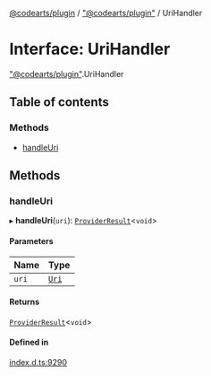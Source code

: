 [@codearts/plugin](../README.md) / ["@codearts/plugin"](../modules/_codearts_plugin_.md) / UriHandler

# Interface: UriHandler

["@codearts/plugin"](../modules/_codearts_plugin_.md).UriHandler

## Table of contents

### Methods

- [handleUri](codearts_plugin_.UriHandler.md#handleuri)

## Methods

### handleUri

▸ **handleUri**(`uri`): [`ProviderResult`](../modules/_codearts_plugin_.md#providerresult)<`void`\>

#### Parameters

| Name | Type |
| :------ | :------ |
| `uri` | [`Uri`](../classes/codearts_plugin_.Uri.md) |

#### Returns

[`ProviderResult`](../modules/_codearts_plugin_.md#providerresult)<`void`\>

#### Defined in

[index.d.ts:9290](https://github.com/huaweicloud/cloudide-plugin-api/blob/3b0eee8/index.d.ts#L9290)
